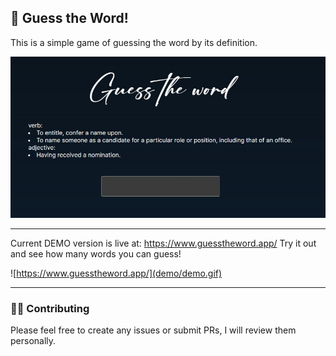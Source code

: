 ## 📖 Guess the Word!

This is a simple game of guessing the word by its definition.

![](demo/ss_home.jpg)

___

Current DEMO version is live at: https://www.guesstheword.app/
Try it out and see how many words you can guess!

![https://www.guesstheword.app/](demo/demo.gif)
___
### 💁‍♂️ Contributing

Please feel free to create any issues or submit PRs, I will review them personally.


